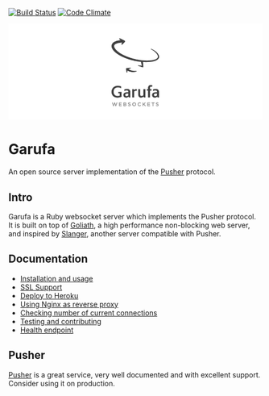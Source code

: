 [![Build Status](https://travis-ci.org/Juanmcuello/garufa.png?branch=master)](https://travis-ci.org/Juanmcuello/garufa)
[![Code Climate](https://codeclimate.com/github/Juanmcuello/garufa/badges/gpa.svg)](https://codeclimate.com/github/Juanmcuello/garufa)

![logo](./doc/images/logo.png)

Garufa
====

An open source server implementation of the [Pusher][pusher] protocol.

Intro
-----

Garufa is a Ruby websocket server which implements the Pusher protocol. It is
built on top of [Goliath][goliath], a high performance non-blocking web server,
and inspired by [Slanger][slanger], another server compatible with Pusher.

Documentation
-------------

* [Installation and usage](/doc/install.md)
* [SSL Support](/doc/ssl.md)
* [Deploy to Heroku](/doc/heroku.md)
* [Using Nginx as reverse proxy](/doc/nginx.md)
* [Checking number of current connections](/doc/connections.md)
* [Testing and contributing](/doc/testing.md)
* [Health endpoint](/doc/health.md)

Pusher
------

[Pusher][pusher] is a great service, very well documented and with excellent
support. Consider using it on production.

[pusher]: https://pusher.com
[goliath]: https://github.com/postrank-labs/goliath/
[slanger]: https://github.com/stevegraham/slanger
